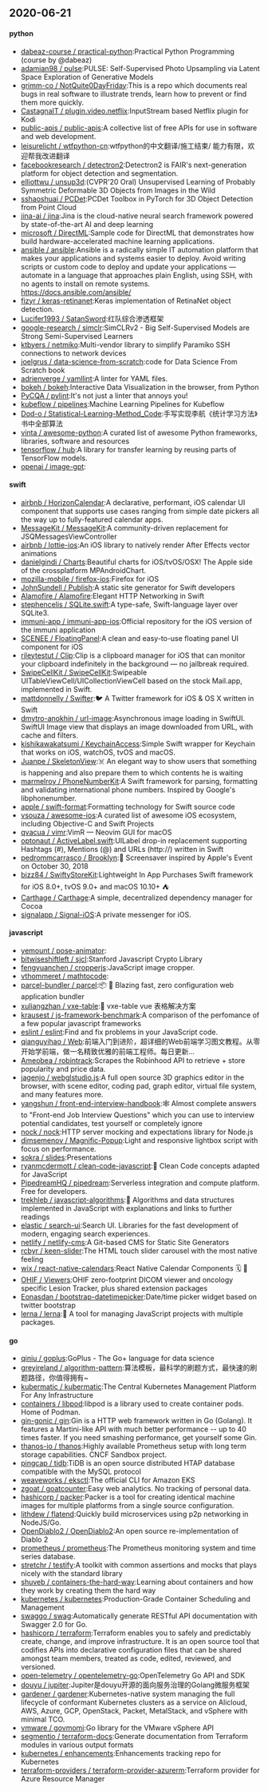 ## 2020-06-21

#### python
* [dabeaz-course / practical-python](https://github.com/dabeaz-course/practical-python):Practical Python Programming (course by @dabeaz)
* [adamian98 / pulse](https://github.com/adamian98/pulse):PULSE: Self-Supervised Photo Upsampling via Latent Space Exploration of Generative Models
* [grimm-co / NotQuite0DayFriday](https://github.com/grimm-co/NotQuite0DayFriday):This is a repo which documents real bugs in real software to illustrate trends, learn how to prevent or find them more quickly.
* [CastagnaIT / plugin.video.netflix](https://github.com/CastagnaIT/plugin.video.netflix):InputStream based Netflix plugin for Kodi
* [public-apis / public-apis](https://github.com/public-apis/public-apis):A collective list of free APIs for use in software and web development.
* [leisurelicht / wtfpython-cn](https://github.com/leisurelicht/wtfpython-cn):wtfpython的中文翻译/施工结束/ 能力有限，欢迎帮我改进翻译
* [facebookresearch / detectron2](https://github.com/facebookresearch/detectron2):Detectron2 is FAIR's next-generation platform for object detection and segmentation.
* [elliottwu / unsup3d](https://github.com/elliottwu/unsup3d):(CVPR'20 Oral) Unsupervised Learning of Probably Symmetric Deformable 3D Objects from Images in the Wild
* [sshaoshuai / PCDet](https://github.com/sshaoshuai/PCDet):PCDet Toolbox in PyTorch for 3D Object Detection from Point Cloud
* [jina-ai / jina](https://github.com/jina-ai/jina):Jina is the cloud-native neural search framework powered by state-of-the-art AI and deep learning
* [microsoft / DirectML](https://github.com/microsoft/DirectML):Sample code for DirectML that demonstrates how build hardware-accelerated machine learning applications.
* [ansible / ansible](https://github.com/ansible/ansible):Ansible is a radically simple IT automation platform that makes your applications and systems easier to deploy. Avoid writing scripts or custom code to deploy and update your applications — automate in a language that approaches plain English, using SSH, with no agents to install on remote systems. https://docs.ansible.com/ansible/
* [fizyr / keras-retinanet](https://github.com/fizyr/keras-retinanet):Keras implementation of RetinaNet object detection.
* [Lucifer1993 / SatanSword](https://github.com/Lucifer1993/SatanSword):红队综合渗透框架
* [google-research / simclr](https://github.com/google-research/simclr):SimCLRv2 - Big Self-Supervised Models are Strong Semi-Supervised Learners
* [ktbyers / netmiko](https://github.com/ktbyers/netmiko):Multi-vendor library to simplify Paramiko SSH connections to network devices
* [joelgrus / data-science-from-scratch](https://github.com/joelgrus/data-science-from-scratch):code for Data Science From Scratch book
* [adrienverge / yamllint](https://github.com/adrienverge/yamllint):A linter for YAML files.
* [bokeh / bokeh](https://github.com/bokeh/bokeh):Interactive Data Visualization in the browser, from Python
* [PyCQA / pylint](https://github.com/PyCQA/pylint):It's not just a linter that annoys you!
* [kubeflow / pipelines](https://github.com/kubeflow/pipelines):Machine Learning Pipelines for Kubeflow
* [Dod-o / Statistical-Learning-Method_Code](https://github.com/Dod-o/Statistical-Learning-Method_Code):手写实现李航《统计学习方法》书中全部算法
* [vinta / awesome-python](https://github.com/vinta/awesome-python):A curated list of awesome Python frameworks, libraries, software and resources
* [tensorflow / hub](https://github.com/tensorflow/hub):A library for transfer learning by reusing parts of TensorFlow models.
* [openai / image-gpt](https://github.com/openai/image-gpt):

#### swift
* [airbnb / HorizonCalendar](https://github.com/airbnb/HorizonCalendar):A declarative, performant, iOS calendar UI component that supports use cases ranging from simple date pickers all the way up to fully-featured calendar apps.
* [MessageKit / MessageKit](https://github.com/MessageKit/MessageKit):A community-driven replacement for JSQMessagesViewController
* [airbnb / lottie-ios](https://github.com/airbnb/lottie-ios):An iOS library to natively render After Effects vector animations
* [danielgindi / Charts](https://github.com/danielgindi/Charts):Beautiful charts for iOS/tvOS/OSX! The Apple side of the crossplatform MPAndroidChart.
* [mozilla-mobile / firefox-ios](https://github.com/mozilla-mobile/firefox-ios):Firefox for iOS
* [JohnSundell / Publish](https://github.com/JohnSundell/Publish):A static site generator for Swift developers
* [Alamofire / Alamofire](https://github.com/Alamofire/Alamofire):Elegant HTTP Networking in Swift
* [stephencelis / SQLite.swift](https://github.com/stephencelis/SQLite.swift):A type-safe, Swift-language layer over SQLite3.
* [immuni-app / immuni-app-ios](https://github.com/immuni-app/immuni-app-ios):Official repository for the iOS version of the immuni application
* [SCENEE / FloatingPanel](https://github.com/SCENEE/FloatingPanel):A clean and easy-to-use floating panel UI component for iOS
* [rileytestut / Clip](https://github.com/rileytestut/Clip):Clip is a clipboard manager for iOS that can monitor your clipboard indefinitely in the background — no jailbreak required.
* [SwipeCellKit / SwipeCellKit](https://github.com/SwipeCellKit/SwipeCellKit):Swipeable UITableViewCell/UICollectionViewCell based on the stock Mail.app, implemented in Swift.
* [mattdonnelly / Swifter](https://github.com/mattdonnelly/Swifter):🐦
A Twitter framework for iOS & OS X written in Swift
* [dmytro-anokhin / url-image](https://github.com/dmytro-anokhin/url-image):Asynchronous image loading in SwiftUI. SwiftUI Image view that displays an image downloaded from URL, with cache and filters.
* [kishikawakatsumi / KeychainAccess](https://github.com/kishikawakatsumi/KeychainAccess):Simple Swift wrapper for Keychain that works on iOS, watchOS, tvOS and macOS.
* [Juanpe / SkeletonView](https://github.com/Juanpe/SkeletonView):☠️
An elegant way to show users that something is happening and also prepare them to which contents he is waiting
* [marmelroy / PhoneNumberKit](https://github.com/marmelroy/PhoneNumberKit):A Swift framework for parsing, formatting and validating international phone numbers. Inspired by Google's libphonenumber.
* [apple / swift-format](https://github.com/apple/swift-format):Formatting technology for Swift source code
* [vsouza / awesome-ios](https://github.com/vsouza/awesome-ios):A curated list of awesome iOS ecosystem, including Objective-C and Swift Projects
* [qvacua / vimr](https://github.com/qvacua/vimr):VimR — Neovim GUI for macOS
* [optonaut / ActiveLabel.swift](https://github.com/optonaut/ActiveLabel.swift):UILabel drop-in replacement supporting Hashtags (#), Mentions (@) and URLs (http://) written in Swift
* [pedrommcarrasco / Brooklyn](https://github.com/pedrommcarrasco/Brooklyn):🍎
Screensaver inspired by Apple's Event on October 30, 2018
* [bizz84 / SwiftyStoreKit](https://github.com/bizz84/SwiftyStoreKit):Lightweight In App Purchases Swift framework for iOS 8.0+, tvOS 9.0+ and macOS 10.10+
⛺
* [Carthage / Carthage](https://github.com/Carthage/Carthage):A simple, decentralized dependency manager for Cocoa
* [signalapp / Signal-iOS](https://github.com/signalapp/Signal-iOS):A private messenger for iOS.

#### javascript
* [yemount / pose-animator](https://github.com/yemount/pose-animator):
* [bitwiseshiftleft / sjcl](https://github.com/bitwiseshiftleft/sjcl):Stanford Javascript Crypto Library
* [fengyuanchen / cropperjs](https://github.com/fengyuanchen/cropperjs):JavaScript image cropper.
* [vthommeret / mathtocode](https://github.com/vthommeret/mathtocode):
* [parcel-bundler / parcel](https://github.com/parcel-bundler/parcel):📦
🚀
Blazing fast, zero configuration web application bundler
* [xuliangzhan / vxe-table](https://github.com/xuliangzhan/vxe-table):🐬
vxe-table vue 表格解决方案
* [krausest / js-framework-benchmark](https://github.com/krausest/js-framework-benchmark):A comparison of the perfomance of a few popular javascript frameworks
* [eslint / eslint](https://github.com/eslint/eslint):Find and fix problems in your JavaScript code.
* [qianguyihao / Web](https://github.com/qianguyihao/Web):前端入门到进阶，超详细的Web前端学习图文教程。从零开始学前端，做一名精致优雅的前端工程师。每日更新...
* [Ameobea / robintrack](https://github.com/Ameobea/robintrack):Scrapes the Robinhood API to retrieve + store popularity and price data.
* [jagenjo / webglstudio.js](https://github.com/jagenjo/webglstudio.js):A full open source 3D graphics editor in the browser, with scene editor, coding pad, graph editor, virtual file system, and many features more.
* [yangshun / front-end-interview-handbook](https://github.com/yangshun/front-end-interview-handbook):🕸
Almost complete answers to "Front-end Job Interview Questions" which you can use to interview potential candidates, test yourself or completely ignore
* [nock / nock](https://github.com/nock/nock):HTTP server mocking and expectations library for Node.js
* [dimsemenov / Magnific-Popup](https://github.com/dimsemenov/Magnific-Popup):Light and responsive lightbox script with focus on performance.
* [sokra / slides](https://github.com/sokra/slides):Presentations
* [ryanmcdermott / clean-code-javascript](https://github.com/ryanmcdermott/clean-code-javascript):🛁
Clean Code concepts adapted for JavaScript
* [PipedreamHQ / pipedream](https://github.com/PipedreamHQ/pipedream):Serverless integration and compute platform. Free for developers.
* [trekhleb / javascript-algorithms](https://github.com/trekhleb/javascript-algorithms):📝
Algorithms and data structures implemented in JavaScript with explanations and links to further readings
* [elastic / search-ui](https://github.com/elastic/search-ui):Search UI. Libraries for the fast development of modern, engaging search experiences.
* [netlify / netlify-cms](https://github.com/netlify/netlify-cms):A Git-based CMS for Static Site Generators
* [rcbyr / keen-slider](https://github.com/rcbyr/keen-slider):The HTML touch slider carousel with the most native feeling
* [wix / react-native-calendars](https://github.com/wix/react-native-calendars):React Native Calendar Components
🗓️
📆
* [OHIF / Viewers](https://github.com/OHIF/Viewers):OHIF zero-footprint DICOM viewer and oncology specific Lesion Tracker, plus shared extension packages
* [Eonasdan / bootstrap-datetimepicker](https://github.com/Eonasdan/bootstrap-datetimepicker):Date/time picker widget based on twitter bootstrap
* [lerna / lerna](https://github.com/lerna/lerna):🐉
A tool for managing JavaScript projects with multiple packages.

#### go
* [qiniu / goplus](https://github.com/qiniu/goplus):GoPlus - The Go+ language for data science
* [greyireland / algorithm-pattern](https://github.com/greyireland/algorithm-pattern):算法模板，最科学的刷题方式，最快速的刷题路径，你值得拥有~
* [kubermatic / kubermatic](https://github.com/kubermatic/kubermatic):The Central Kubernetes Management Platform For Any Infrastructure
* [containers / libpod](https://github.com/containers/libpod):libpod is a library used to create container pods. Home of Podman.
* [gin-gonic / gin](https://github.com/gin-gonic/gin):Gin is a HTTP web framework written in Go (Golang). It features a Martini-like API with much better performance -- up to 40 times faster. If you need smashing performance, get yourself some Gin.
* [thanos-io / thanos](https://github.com/thanos-io/thanos):Highly available Prometheus setup with long term storage capabilities. CNCF Sandbox project.
* [pingcap / tidb](https://github.com/pingcap/tidb):TiDB is an open source distributed HTAP database compatible with the MySQL protocol
* [weaveworks / eksctl](https://github.com/weaveworks/eksctl):The official CLI for Amazon EKS
* [zgoat / goatcounter](https://github.com/zgoat/goatcounter):Easy web analytics. No tracking of personal data.
* [hashicorp / packer](https://github.com/hashicorp/packer):Packer is a tool for creating identical machine images for multiple platforms from a single source configuration.
* [lithdew / flatend](https://github.com/lithdew/flatend):Quickly build microservices using p2p networking in NodeJS/Go.
* [OpenDiablo2 / OpenDiablo2](https://github.com/OpenDiablo2/OpenDiablo2):An open source re-implementation of Diablo 2
* [prometheus / prometheus](https://github.com/prometheus/prometheus):The Prometheus monitoring system and time series database.
* [stretchr / testify](https://github.com/stretchr/testify):A toolkit with common assertions and mocks that plays nicely with the standard library
* [shuveb / containers-the-hard-way](https://github.com/shuveb/containers-the-hard-way):Learning about containers and how they work by creating them the hard way
* [kubernetes / kubernetes](https://github.com/kubernetes/kubernetes):Production-Grade Container Scheduling and Management
* [swaggo / swag](https://github.com/swaggo/swag):Automatically generate RESTful API documentation with Swagger 2.0 for Go.
* [hashicorp / terraform](https://github.com/hashicorp/terraform):Terraform enables you to safely and predictably create, change, and improve infrastructure. It is an open source tool that codifies APIs into declarative configuration files that can be shared amongst team members, treated as code, edited, reviewed, and versioned.
* [open-telemetry / opentelemetry-go](https://github.com/open-telemetry/opentelemetry-go):OpenTelemetry Go API and SDK
* [douyu / jupiter](https://github.com/douyu/jupiter):Jupiter是douyu开源的面向服务治理的Golang微服务框架
* [gardener / gardener](https://github.com/gardener/gardener):Kubernetes-native system managing the full lifecycle of conformant Kubernetes clusters as a service on Alicloud, AWS, Azure, GCP, OpenStack, Packet, MetalStack, and vSphere with minimal TCO.
* [vmware / govmomi](https://github.com/vmware/govmomi):Go library for the VMware vSphere API
* [segmentio / terraform-docs](https://github.com/segmentio/terraform-docs):Generate documentation from Terraform modules in various output formats
* [kubernetes / enhancements](https://github.com/kubernetes/enhancements):Enhancements tracking repo for Kubernetes
* [terraform-providers / terraform-provider-azurerm](https://github.com/terraform-providers/terraform-provider-azurerm):Terraform provider for Azure Resource Manager
